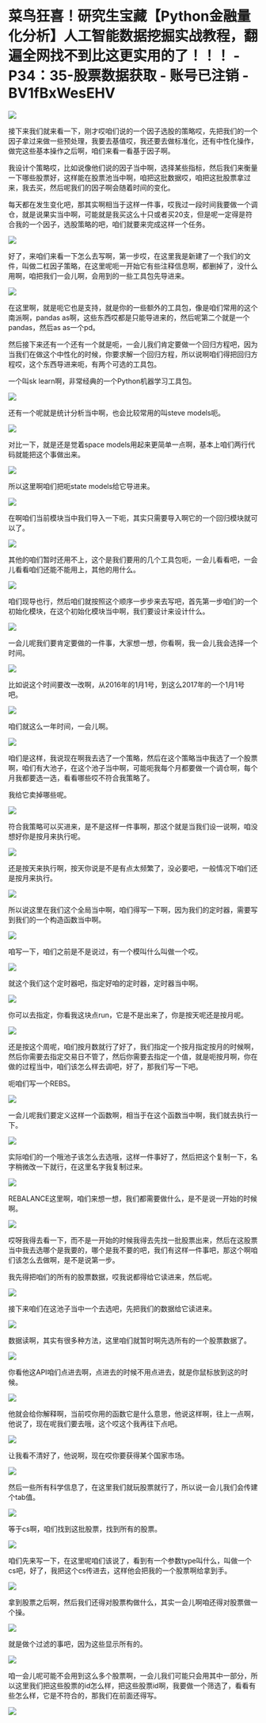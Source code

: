 # 菜鸟狂喜！研究生宝藏【Python金融量化分析】人工智能数据挖掘实战教程，翻遍全网找不到比这更实用的了！！！ - P34：35-股票数据获取 - 账号已注销 - BV1fBxWesEHV

![](img/bc174a97ac9e1e0b8661957ebed4a31d_0.png)

接下来我们就来看一下，刚才哎咱们说的一个因子选股的策略哎，先把我们的一个因子拿过来做一些预处理，我要去基值哎，我还要去做标准化，还有中性化操作，做完这些基本操作之后啊，咱们来看一看基于因子啊。

我设计个策略哎，比如说像他们说的因子当中啊，选择某些指标，然后我们来衡量一下哪些股票好，这样能在股票池当中啊，咱把这批数据哎，咱把这批股票拿过来，我去买，然后呢我们的因子啊会随着时间的变化。

每天都在发生变化吧，那其实啊相当于这样一件事，哎我过一段时间我要做一个调仓，就是说果实当中啊，可能就是我买这么十只或者买20支，但是呢一定得是符合我的一个因子，选股策略的吧，咱们就要来完成这样一个任务。



![](img/bc174a97ac9e1e0b8661957ebed4a31d_2.png)

好了，来咱们来看一下怎么去写啊，第一步哎，在这里我是新建了一个我们的文件，叫做二杠因子策略，在这里呢呃一开始它有些注释信息啊，都删掉了，没什么用啊，咱把我们一会儿啊，会用到的一些工具包先导进来。



![](img/bc174a97ac9e1e0b8661957ebed4a31d_4.png)

在这里啊，就是呃它也是支持，就是你的一些额外的工具包，像是咱们常用的这个南派啊，pandas as啊，这些东西哎都是只能导进来的，然后呢第二个就是一个pandas，然后as as一个pd。

然后接下来还有一个还有一个就是呃，一会儿我们肯定要做一个回归方程吧，因为当我们在做这个中性化的时候，你要求解一个回归方程，所以说啊咱们得把回归方程哎，这个东西导进来呃，有两个可选的工具包。

一个叫sk learn啊，非常经典的一个Python机器学习工具包。

![](img/bc174a97ac9e1e0b8661957ebed4a31d_6.png)

还有一个呢就是统计分析当中啊，也会比较常用的叫steve models呃。

![](img/bc174a97ac9e1e0b8661957ebed4a31d_8.png)

对比一下，就是还是觉着space models用起来更简单一点啊，基本上咱们两行代码就能把这个事做出来。



![](img/bc174a97ac9e1e0b8661957ebed4a31d_10.png)

所以这里啊咱们把呃state models给它导进来。

![](img/bc174a97ac9e1e0b8661957ebed4a31d_12.png)

在啊咱们当前模块当中我们导入一下呃，其实只需要导入啊它的一个回归模块就可以了。

![](img/bc174a97ac9e1e0b8661957ebed4a31d_14.png)

其他的咱们暂时还用不上，这个是我们要用的几个工具包呃，一会儿看看吧，一会儿看看咱们还能不能用上，其他的用什么。



![](img/bc174a97ac9e1e0b8661957ebed4a31d_16.png)

咱们现导也行，然后咱们就按照这个顺序一步步来去写吧，首先第一步咱们的一个初始化模块，在这个初始化模块当中啊，我们要设计来设计什么。



![](img/bc174a97ac9e1e0b8661957ebed4a31d_18.png)

一会儿呢我们要肯定要做的一件事，大家想一想，你看啊，我一会儿我会选择一个时间。

![](img/bc174a97ac9e1e0b8661957ebed4a31d_20.png)

比如说这个时间要改一改啊，从2016年的1月1号，到这么2017年的一个1月1号吧。

![](img/bc174a97ac9e1e0b8661957ebed4a31d_22.png)

咱们就这么一年时间，一会儿啊。

![](img/bc174a97ac9e1e0b8661957ebed4a31d_24.png)

咱们是这样，我说现在啊我去选了一个策略，然后在这个策略当中我选了一个股票啊，咱们有大池子，在这个池子当中啊，可能呃我每个月都要做一个调仓啊，每个月我都要选一选，看看哪些哎不符合我策略了。

我给它卖掉哪些呢。

![](img/bc174a97ac9e1e0b8661957ebed4a31d_26.png)

符合我策略可以买进来，是不是这样一件事啊，那这个就是当我们设一说啊，咱没想好你是按月来执行呢。

![](img/bc174a97ac9e1e0b8661957ebed4a31d_28.png)

还是按天来执行啊，按天你说是不是有点太频繁了，没必要吧，一般情况下咱们还是按月来执行。

![](img/bc174a97ac9e1e0b8661957ebed4a31d_30.png)

所以说这里在我们这个全局当中啊，咱们得写一下啊，因为我们的定时器，需要写到我们的一个构造函数当中啊。

![](img/bc174a97ac9e1e0b8661957ebed4a31d_32.png)

咱写一下，咱们之前是不是说过，有一个模叫什么叫做一个哎。

![](img/bc174a97ac9e1e0b8661957ebed4a31d_34.png)

就这个我们这个定时器吧，指定好咱的定时器，定时器当中啊。

![](img/bc174a97ac9e1e0b8661957ebed4a31d_36.png)

你可以去指定，你看我这块点run，它是不是出来了，你是按天呢还是按月呢。

![](img/bc174a97ac9e1e0b8661957ebed4a31d_38.png)

还是按这个周呢，咱们按月数就行了好了，我们指定一个按月指定按月的时候啊，然后你需要去指定交易日不管了，然后你需要去指定一个值，就是呃按月啊，你在做的过程当中，咱们该怎么样去调吧，好了，那我们写一下吧。

呃咱们写一个REBS。

![](img/bc174a97ac9e1e0b8661957ebed4a31d_40.png)

一会儿呢我们要定义这样一个函数啊，相当于在这个函数当中啊，我们就去执行一下。

![](img/bc174a97ac9e1e0b8661957ebed4a31d_42.png)

实际咱们的一个哦池子该怎么去选哦，这样一件事好了，然后把这个复制一下，名字稍微改一下就行，在这里名字我复制过来。



![](img/bc174a97ac9e1e0b8661957ebed4a31d_44.png)

REBALANCE这里啊，咱们来想一想，我们都需要做什么，是不是说一开始的时候啊。

![](img/bc174a97ac9e1e0b8661957ebed4a31d_46.png)

哎呀我得去看一下，而不是一开始的时候我得去先找一批股票出来，然后在这股票当中我去选哪个是我要的，哪个是我不要的吧，我们有这样一件事吧，那这个啊咱们该怎么去做啊，是不是说第一步。

我先得把咱们的所有的股票数据，哎我说都得给它读进来，然后呢。

![](img/bc174a97ac9e1e0b8661957ebed4a31d_48.png)

接下来咱们在这池子当中一个去选吧，先把我们的数据给它读进来。

![](img/bc174a97ac9e1e0b8661957ebed4a31d_50.png)

数据读啊，其实有很多种方法，这里咱们就暂时啊先选所有的一个股票数据了。

![](img/bc174a97ac9e1e0b8661957ebed4a31d_52.png)

你看他这API咱们点进去啊，点进去的时候不用点进去，就是你鼠标放到这的时候。

![](img/bc174a97ac9e1e0b8661957ebed4a31d_54.png)

他就会给你解释啊，当前哎你用的函数它是什么意思，他说这样啊，往上一点啊，他说了，现在呢我们要去哦，这个哎这个我再往下点吧。



![](img/bc174a97ac9e1e0b8661957ebed4a31d_56.png)

让我看不清好了，他说啊，现在哎你要获得某个国家市场。

![](img/bc174a97ac9e1e0b8661957ebed4a31d_58.png)

然后一些所有科学信息了，在这里我们就玩股票就行了，所以说一会儿我们会传建个tab值。

![](img/bc174a97ac9e1e0b8661957ebed4a31d_60.png)

等于cs啊，咱们找到这批股票，找到所有的股票。

![](img/bc174a97ac9e1e0b8661957ebed4a31d_62.png)

咱们先来写一下，在这里呢咱们该说了，看到有一个参数type叫什么，叫做一个cs吧，好了，我把这个cs传进去，这样他会把我的一个股票啊给拿到手。



![](img/bc174a97ac9e1e0b8661957ebed4a31d_64.png)

拿到股票之后啊，然后我们还得对股票构做什么，其实一会儿啊咱还得对股票做一个操。

![](img/bc174a97ac9e1e0b8661957ebed4a31d_66.png)

就是做个过滤的事吧，因为这些显示所有的。

![](img/bc174a97ac9e1e0b8661957ebed4a31d_68.png)

咱一会儿呢可能不会用到这么多个股票啊，一会儿我们可能只会用其中一部分，所以这里我们把这些股票的id怎么样，把这些股票id啊，我要做一个筛选了，看看有些怎么样，它是不符合的，那我们在前面还得写。



![](img/bc174a97ac9e1e0b8661957ebed4a31d_70.png)